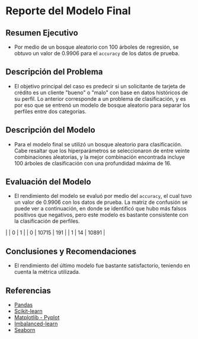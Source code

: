 # Reporte del Modelo Final

## Resumen Ejecutivo

- Por medio de un bosque aleatorio con $100$ árboles de regresión, se obtuvo un valor de $0.9906$ para el `accuracy` de los datos de prueba.

## Descripción del Problema

- El objetivo principal del caso es predecir si un solicitante de tarjeta de crédito es un cliente "bueno" o "malo" con base en datos históricos de su perfil. Lo anterior corresponde a un problema de clasificación, y es por eso que se entrenó un modelo de bosque aleatorio para separar los perfiles entre dos categorías.

## Descripción del Modelo

- Para el modelo final se utilizó un bosque aleatorio para clasificación. Cabe resaltar que los hiperparámetros se seleccionaron de entre veinte combinaciones aleatorias, y la mejor combinación encontrada incluye $100$ árboles de clasificación con una profundidad máxima de $16$.

## Evaluación del Modelo

- El rendimiento del modelo se evaluó por medio del `accuracy`, el cual tuvo un valor de $0.9906$ con los datos de prueba. La matriz de confusión se puede ver a continuación, en donde se identificó que hubo más falsos positivos que negativos, pero este modelo es bastante consistente con la clasificación de perfiles.

|   | 0 | 1 |
| 0 | 10715 | 191 |
| 1 | 14 | 10891 |

## Conclusiones y Recomendaciones

- El rendimiento del último modelo fue bastante satisfactorio, teniendo en cuenta la métrica utilizada.

## Referencias

- [Pandas](https://pandas.pydata.org/)
- [Scikit-learn](https://scikit-learn.org/stable/)
- [Matplotlib - Pyplot](https://matplotlib.org/stable/tutorials/pyplot.html)
- [Imbalanced-learn](https://imbalanced-learn.org/stable/)
- [Seaborn](https://seaborn.pydata.org/) 
